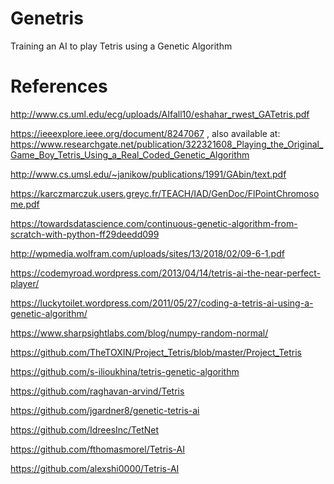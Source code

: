# Genetris
Training an AI to play Tetris using a Genetic Algorithm 


# References

http://www.cs.uml.edu/ecg/uploads/AIfall10/eshahar_rwest_GATetris.pdf

https://ieeexplore.ieee.org/document/8247067
 , also available at: https://www.researchgate.net/publication/322321608_Playing_the_Original_Game_Boy_Tetris_Using_a_Real_Coded_Genetic_Algorithm
 
http://www.cs.umsl.edu/~janikow/publications/1991/GAbin/text.pdf

https://karczmarczuk.users.greyc.fr/TEACH/IAD/GenDoc/FlPointChromosome.pdf

https://towardsdatascience.com/continuous-genetic-algorithm-from-scratch-with-python-ff29deedd099

http://wpmedia.wolfram.com/uploads/sites/13/2018/02/09-6-1.pdf

https://codemyroad.wordpress.com/2013/04/14/tetris-ai-the-near-perfect-player/

https://luckytoilet.wordpress.com/2011/05/27/coding-a-tetris-ai-using-a-genetic-algorithm/

https://www.sharpsightlabs.com/blog/numpy-random-normal/

https://github.com/TheTOXIN/Project_Tetris/blob/master/Project_Tetris

https://github.com/s-ilioukhina/tetris-genetic-algorithm

https://github.com/raghavan-arvind/Tetris

https://github.com/jgardner8/genetic-tetris-ai

https://github.com/IdreesInc/TetNet

https://github.com/fthomasmorel/Tetris-AI

https://github.com/alexshi0000/Tetris-AI













